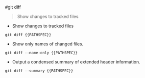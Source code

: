 #git diff

> Show changes to tracked files

- Show changes to tracked files

`git diff {{PATHSPEC}}`

- Show only names of changed files.

`git diff --name-only {{PATHSPEC}}`

- Output a condensed summary of extended header information.

`git diff --summary {{PATHSPEC}}`
